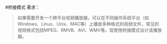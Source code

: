 #桥接模式
需求：
> 如果需要开发一个跨平台视频播放器，可以在不同操作系统平台（如Windows、Linux、Unix、MAC等）上播放多种格式的视频文件，常见的视频格式包括MPEG、RMVB、AVI、WMV等。现使用桥接模式设计该播放器。